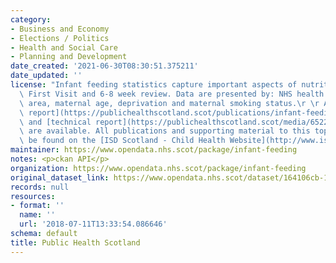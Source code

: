 ```yaml
---
category:
- Business and Economy
- Elections / Politics
- Health and Social Care
- Planning and Development
date_created: '2021-06-30T08:30:51.375211'
date_updated: ''
license: "Infant feeding statistics capture important aspects of nutrition at the\
  \ First Visit and 6-8 week review. Data are presented by: NHS health board, council\
  \ area, maternal age, deprivation and maternal smoking status.\r \r A [full publication\
  \ report](https://publichealthscotland.scot/publications/infant-feeding-statistics/)\
  \ and [technical report](https://publichealthscotland.scot/media/6522/2020-10-27-infant-feeding-technical-report.pdf)\
  \ are available. All publications and supporting material to this topic area can\
  \ be found on the [ISD Scotland - Child Health Website](http://www.isdscotland.org/Health-Topics/Child-Health/Infant-Feeding/)."
maintainer: https://www.opendata.nhs.scot/package/infant-feeding
notes: <p>ckan API</p>
organization: https://www.opendata.nhs.scot/package/infant-feeding
original_dataset_link: https://www.opendata.nhs.scot/dataset/164106cb-14ea-4a48-a553-aef2f7a90704/resource/a1eb3449-8858-495b-a217-e45be1bc2e7e/download/od_if_data_quality.csv
records: null
resources:
- format: ''
  name: ''
  url: '2018-07-11T13:33:54.086646'
schema: default
title: Public Health Scotland
---
```

